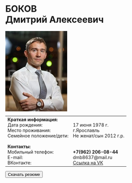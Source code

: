 <body>
  <h1>БОКОВ
<br>Дмитрий Алексеевич</h1>
<table>
<p><img src="1_MG_3769.jpg" align="top">
  <tbody>
    <tr>
      <td valign="top" align="LEFT"><strong>Краткая информация:</strong><br>Дата рождения:<br>Место проживания:<br>Семейное положение/дети:<br><br><strong>Контакты:</strong><br>Мобильный телефон:<br>E-mail:<br>ВКонтакте:</td>
      <td valign="top" align="LEFT"><br>17 июня 1978 г.<br>г.Ярославль<br>Не женат/сын 2012 г.р.<br><br><br><strong>+7(962) 206-08-44</strong><br>dmb8637@mail.ru<br><a HREF="https://vk.com/id32994005" target="_blank">Ссылка на VK</a></td>
    </tr>
  </tbody>
</table></p>
<p align="left"><a href="anketa_D_A_Bokov.docx"><button>Скачать резюме</button></a></p>
</body>
